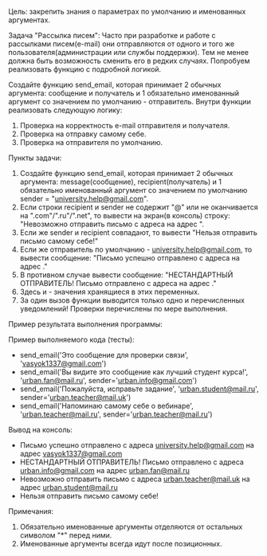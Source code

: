 Цель: закрепить знания о параметрах по умолчанию и именованных аргументах.

Задача "Рассылка писем":
Часто при разработке и работе с рассылками писем(e-mail) они отправляются от одного и того же пользователя(администрации или службы поддержки). Тем не менее должна быть возможность сменить его в редких случаях.
Попробуем реализовать функцию с подробной логикой.

Создайте функцию send_email, которая принимает 2 обычных аргумента: сообщение и получатель и 1 обязательно именованный аргумент со значением по умолчанию - отправитель.
Внутри функции реализовать следующую логику:
  1. Проверка на корректность e-mail отправителя и получателя.
  2. Проверка на отправку самому себе.
  3. Проверка на отправителя по умолчанию.
     
Пункты задачи:
  1. Создайте функцию send_email, которая принимает 2 обычных аргумента: message(сообщение), recipient(получатель) и 1 обязательно именованный аргумент со значением по умолчанию sender = "university.help@gmail.com".
  2. Если строки recipient и sender не содержит "@" или не оканчивается на ".com"/".ru"/".net", то вывести на экран(в консоль) строку: "Невозможно отправить письмо с адреса <sender> на адрес <recipient>".
  3. Если же sender и recipient совпадают, то вывести "Нельзя отправить письмо самому себе!"
  4. Если же отправитель по умолчанию - university.help@gmail.com, то вывести сообщение: "Письмо успешно отправлено с адреса <sender> на адрес <recipient>."
  5. В противном случае вывести сообщение: "НЕСТАНДАРТНЫЙ ОТПРАВИТЕЛЬ! Письмо отправлено с адреса <sender> на адрес <recipient>."
  6. Здесь <sender> и <recipient> - значения хранящиеся в этих переменных.
  7. За один вызов функции выводится только одно и перечисленных уведомлений! Проверки перечислены по мере выполнения.

Пример результата выполнения программы:

Пример выполняемого кода (тесты):
-  send_email('Это сообщение для проверки связи', 'vasyok1337@gmail.com')
-  send_email('Вы видите это сообщение как лучший студент курса!', 'urban.fan@mail.ru', sender='urban.info@gmail.com')
-  send_email('Пожалуйста, исправьте задание', 'urban.student@mail.ru', sender='urban.teacher@mail.uk')
-  send_email('Напоминаю самому себе о вебинаре', 'urban.teacher@mail.ru', sender='urban.teacher@mail.ru')

Вывод на консоль:
-  Письмо успешно отправлено с адреса university.help@gmail.com на адрес vasyok1337@gmail.com
-  НЕСТАНДАРТНЫЙ ОТПРАВИТЕЛЬ! Письмо отправлено с адреса urban.info@gmail.com на адрес urban.fan@mail.ru
-  Невозможно отправить письмо с адреса urban.teacher@mail.uk на адрес urban.student@mail.ru
-  Нельзя отправить письмо самому себе!

Примечания:

  1. Обязательно именованные аргументы отделяются от остальных символом "*" перед ними.
  2. Именованные аргументы всегда идут после позиционных.
